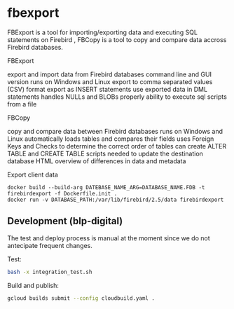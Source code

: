 fbexport
========

FBExport is a tool for importing/exporting data and executing SQL statements on Firebird , FBCopy is a tool to copy and compare data accross Firebird databases.


FBExport

export and import data from Firebird databases
command line and GUI version
runs on Windows and Linux
export to comma separated values (CSV) format
export as INSERT statements
use exported data in DML statements
handles NULLs and BLOBs properly
ability to execute sql scripts from a file

FBCopy

copy and compare data between Firebird databases
runs on Windows and Linux
automatically loads tables and compares their fields
uses Foreign Keys and Checks to determine the correct order of tables
can create ALTER TABLE and CREATE TABLE scripts needed to update the destination database
HTML overview of differences in data and metadata


Export client data
```
docker build --build-arg DATEBASE_NAME_ARG=DATABASE_NAME.FDB -t firebirdexport -f Dockerfile.init .   
docker run -v DATABASE_PATH:/var/lib/firebird/2.5/data firebirdexport
```

## Development (blp-digital)

The test and deploy process is manual at the moment since we do not antecipate frequent changes.

Test:

```bash
bash -x integration_test.sh
```

Build and publish:

```bash
gcloud builds submit --config cloudbuild.yaml .
```
